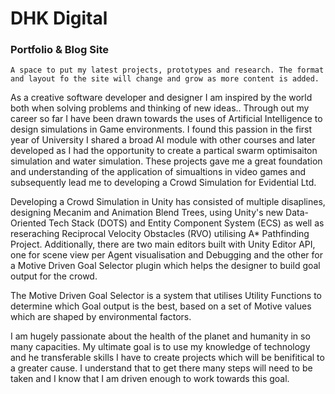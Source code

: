 # DHK Digital
### Portfolio & Blog Site

`A space to put my latest projects, prototypes and research. The format and layout fo the site will change and grow as more content is added.` 


As a creative software developer and designer I am inspired by the world both when solving problems and thinking of new ideas.. Through out my career so far I have been drawn towards the uses of Artificial Intelligence to design simulations in Game environments. I found this passion in the first year of University I shared a broad AI module with other courses and later developed as I had the opportunity to create a partical swarm optimisaiton simulation and water simulation. These projects gave me a great foundation and understanding of the application of simualtions in video games and subsequently lead me to developing a Crowd Simulation for Evidential Ltd.

Developing a Crowd Simulation in Unity has consisted of multiple disaplines, designing Mecanim and Animation Blend Trees, using Unity's new Data-Oriented Tech Stack (DOTS) and Entity Component System (ECS) as well as reseraching Reciprocal Velocity Obstacles (RVO) utilising A* Pathfinding Project. Additionally, there are two main editors built with Unity Editor API, one for scene view per Agent visualisation and Debugging and the other for a Motive Driven Goal Selector plugin which helps the designer to build goal output for the crowd. 

The Motive Driven Goal Selector is a system that utilises Utility Functions to determine which Goal output is the best, based on a set of Motive values which are shaped by environmental factors.

I am hugely passionate about the health of the planet and humanity in so many capacities. My ultimate goal is to use my knowledge of technology and he transferable skills I have to create projects which will be benifitical to a greater cause. I understand that to get there many steps will need to be taken and I know that I am driven enough to work towards this goal. 

